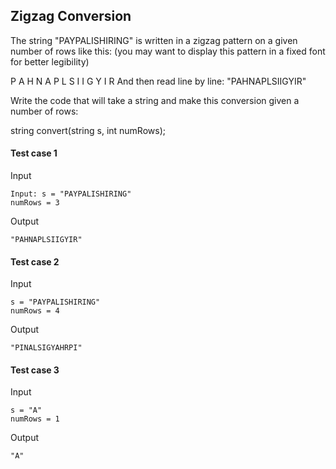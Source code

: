 ## Zigzag Conversion

The string "PAYPALISHIRING" is written in a zigzag pattern on a given number of rows like this: (you may want to display this pattern in a fixed font for better legibility)

P   A   H   N
A P L S I I G
Y   I   R
And then read line by line: "PAHNAPLSIIGYIR"

Write the code that will take a string and make this conversion given a number of rows:

string convert(string s, int numRows);
 

#### Test case 1

Input

```
Input: s = "PAYPALISHIRING" 
numRows = 3
```

Output

```
"PAHNAPLSIIGYIR"
```

#### Test case 2

Input

```
s = "PAYPALISHIRING" 
numRows = 4
```

Output

```
"PINALSIGYAHRPI"
```

#### Test case 3

Input

```
s = "A" 
numRows = 1
```

Output

```
"A"
```